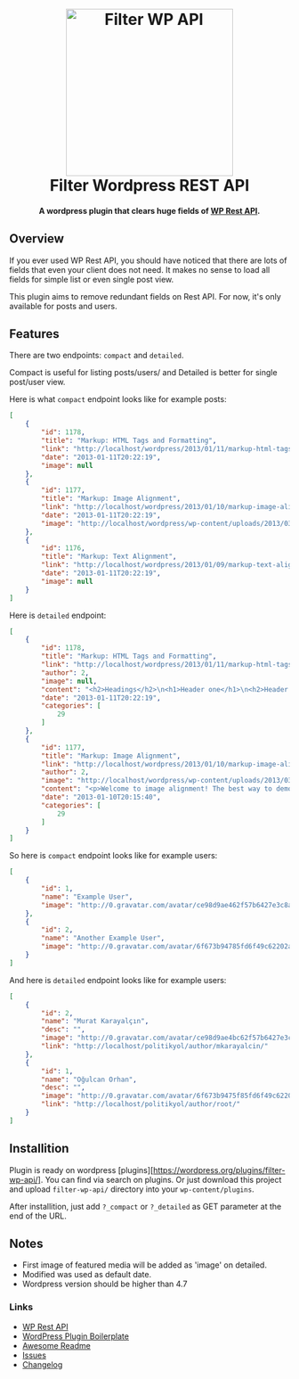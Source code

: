 <h1 align="center">
	<br>
	<a href="https://wordpress.org/plugins/filter-wp-api/" target="_blank"><img src="https://raw.githubusercontent.com/ogulcan/filter-wp-api/master/img/icon.png" alt="Filter WP API" width="300"></a>
  	<br>
  	Filter Wordpress REST API
  	<br>
</h1>


<h4 align="center">A wordpress plugin that clears huge fields of <a href="https://developer.wordpress.org/rest-api/" target="_blank">WP Rest API</a>.</h4>

## Overview

If you ever used WP Rest API, you should have noticed that there are lots of fields that even your client does not need. It makes no sense to load all fields for simple list or even single post view.

This plugin aims to remove redundant fields on Rest API. For now, it's only available for posts and users.

## Features

There are two endpoints: `compact` and `detailed`. 

Compact is useful for listing posts/users/ and Detailed is better for single post/user view.

Here is what `compact` endpoint looks like for example posts:

```json
[
	{
		"id": 1178,
		"title": "Markup: HTML Tags and Formatting",
		"link": "http://localhost/wordpress/2013/01/11/markup-html-tags-and-formatting/",
		"date": "2013-01-11T20:22:19",
		"image": null
	},
	{
		"id": 1177,
		"title": "Markup: Image Alignment",
		"link": "http://localhost/wordpress/2013/01/10/markup-image-alignment/",
		"date": "2013-01-11T20:22:19",
		"image": "http://localhost/wordpress/wp-content/uploads/2013/03/soworthloving-wallpaper.jpg"
	},
	{
		"id": 1176,
		"title": "Markup: Text Alignment",
		"link": "http://localhost/wordpress/2013/01/09/markup-text-alignment/",
		"date": "2013-01-11T20:22:19",
		"image": null
	}
]
``` 


Here is `detailed` endpoint:

```json
[
	{
		"id": 1178,
		"title": "Markup: HTML Tags and Formatting",
		"link": "http://localhost/wordpress/2013/01/11/markup-html-tags-and-formatting/",
		"author": 2,
		"image": null,
		"content": "<h2>Headings</h2>\n<h1>Header one</h1>\n<h2>Header two</h2>\n<h3>Header three</h3>\n<h4>Header four</h4>\n<h5>Header five</h5>\n<h6>Header six</h6>\n<h2>Blockquotes</h2>\n<p>Single line blockquote:</p>\n<blockquote><p>Stay hungry. Stay foolish.</p></blockquote>\n<p>Multi line blockquote with a cite reference:</p>\n<blockquote><p>People think focus means saying yes to the thing you&#8217;ve got to focus on. But that&#8217;s not what it means at all. It means saying no to the hundred other good ideas that there are. You have to pick carefully. I&#8217;m actually as proud of the things we haven&#8217;t done as the things I have done. Innovation is saying no to 1,000 things. </p></blockquote>\n<p><cite>Steve Jobs</cite> &#8211; Apple Worldwide Developers&#8217; Conference, 1997</p>\n<h2>Tables</h2>\n<table>\n<thead>\n<tr>\n<th>Employee</th>\n<th>Salary</th>\n<th></th>\n</tr>\n</thead>\n<tbody>\n<tr>\n<th><a href=\"http://example.org/\">John Doe</a></th>\n<td>$1</td>\n<td>Because that&#8217;s all Steve Jobs needed for a salary.</td>\n</tr>\n<tr>\n<th><a href=\"http://example.org/\">Jane Doe</a></th>\n<td>$100K</td>\n<td>For all the blogging she does.</td>\n</tr>\n<tr>\n<th><a href=\"http://example.org/\">Fred Bloggs</a></th>\n<td>$100M</td>\n<td>Pictures are worth a thousand words, right? So Jane x 1,000.</td>\n</tr>\n<tr>\n<th><a href=\"http://example.org/\">Jane Bloggs</a></th>\n<td>$100B</td>\n<td>With hair like that?!",
		"date": "2013-01-11T20:22:19",
		"categories": [
			29
		]
	},
	{
		"id": 1177,
		"title": "Markup: Image Alignment",
		"link": "http://localhost/wordpress/2013/01/10/markup-image-alignment/",
		"author": 2,
		"image": "http://localhost/wordpress/wp-content/uploads/2013/03/soworthloving-wallpaper.jpg",
		"content": "<p>Welcome to image alignment! The best way to demonstrate the ebb and flow of the various image positioning options is to nestle them snuggly among an ocean of words. Grab a paddle and let&#8217;s get started.</p>\n<p>On the topic of alignment, it should be noted that users can choose from the options of <em>None</em>, <em>Left</em>, <em>Right, </em>and <em>Center</em>. In addition, they also get the options of <em>Thumbnail</em>, <em>Medium</em>, <em>Large</em> &amp; <em>Fullsize</em>.</p>\n<p style=\"text-align:center;\"><img class=\"size-full wp-image-906 aligncenter\" title=\"Image Alignment 580x300\" alt=\"Image Alignment 580x300\" src=\"http://localhost:8888/wordpress/wp-content/uploads/2013/03/image-alignment-580x300.jpg\" width=\"580\" height=\"300\" /></p>\n<p>The image above happens to be <em><strong>centered</strong></em>.</p>\n<p><strong><img class=\"size-full wp-image-904 alignleft\" title=\"Image Alignment 150x150\" alt=\"Image Alignment 150x150\" src=\"http://localhost:8888/wordpress/wp-content/uploads/2013/03/image-alignment-150x150.jpg\" width=\"150\" height=\"150\" /></strong>The rest of this paragraph is filler for the sake of seeing the text wrap around the 150&#215;150 image, which is <em><strong>left aligned</strong></em>.",
		"date": "2013-01-10T20:15:40",
		"categories": [
			29
		]
	}
]
``` 

So here is `compact` endpoint looks like for example users:

```json
[
	{
		"id": 1,
		"name": "Example User",
		"image": "http://0.gravatar.com/avatar/ce98d9ae462f57b6427e3c8abad827?s=96&d=mm&r=g"
	},
	{
		"id": 2,
		"name": "Another Example User",
		"image": "http://0.gravatar.com/avatar/6f673b94785fd6f49c62202aff96b5?s=96&d=mm&r=g"
	}
]
``` 

And here is `detailed` endpoint looks like for example users:
```json
[
	{
		"id": 2,
		"name": "Murat Karayalçın",
		"desc": "",
		"image": "http://0.gravatar.com/avatar/ce98d9ae4bc62f57b6427e3c8abad827?s=96&d=mm&r=g",
		"link": "http://localhost/politikyol/author/mkarayalcin/"
	},
	{
		"id": 1,
		"name": "Oğulcan Orhan",
		"desc": "",
		"image": "http://0.gravatar.com/avatar/6f673b9475f85fd6f49c62202aff96b5?s=96&d=mm&r=g",
		"link": "http://localhost/politikyol/author/root/"
	}
]
``` 

## Installition

Plugin is ready on wordpress [plugins][https://wordpress.org/plugins/filter-wp-api/]. You can find via search on plugins. Or just download this project and upload `filter-wp-api/` directory into your `wp-content/plugins`. 

After installition, just add `?_compact` or `?_detailed` as GET parameter at the end of the URL.

## Notes

* First image of featured media will be added as 'image' on detailed.
* Modified was used as default date.
* Wordpress version should be higher than 4.7

### Links

* [WP Rest API](https://developer.wordpress.org/rest-api/)
* [WordPress Plugin Boilerplate](https://github.com/DevinVinson/WordPress-Plugin-Boilerplate)
* [Awesome Readme](https://github.com/matiassingers/awesome-readme)
* [Issues](https://github.com/ogulcan/filter-wp-api/issues)
* [Changelog](https://github.com/ogulcan/filter-wp-api/blob/master/CHANGELOG.md)

